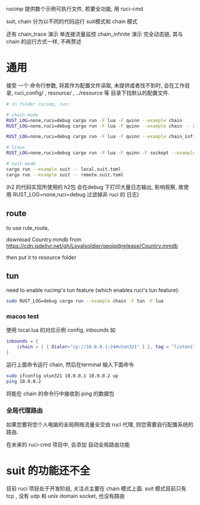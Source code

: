 
rucimp 提供数个示例可执行文件, 若要全功能, 用 ruci-cmd

suit, chain 分为以不同的代码运行 suit模式和 chain 模式

还有 chain_trace 演示 单连接流量监控
chain_infinite 演示 完全动态链, 其与 chain 的运行方式一样, 不再赘述

# 通用

接受 一个 命令行参数, 将其作为配置文件读取, 未提供或者找不到时, 会在工作目录, ruci_config/ , resource/ , ../resource 等 目录下找默认的配置文件.

```sh
# in folder rucimp, run:

# chain mode
RUST_LOG=none,ruci=debug cargo run -F lua -F quinn --example chain
RUST_LOG=none,ruci=debug cargo run -F lua -F quinn --example chain -- remote.lua

RUST_LOG=none,ruci=debug cargo run -F lua -F quinn --example chain_infinite -- local_mux_h2.lua

# linux
RUST_LOG=none,ruci=debug cargo run -F lua -F quinn -F sockopt --example chain

# suit mode
cargo run --example suit -- local.suit.toml
cargo run --example suit -- remote.suit.toml
```

(h2 的代码实现所使用的 h2包 会在debug 下打印大量日志输出, 影响观察, 故使用 RUST_LOG=none,ruci=debug 过滤掉非
ruci 的 日志)

## route
to use rule_route,

download Country.mmdb from https://cdn.jsdelivr.net/gh/Loyalsoldier/geoip@release/Country.mmdb

then put it to resource folder

## tun

need to enable rucimp's tun feature (which enables ruci's tun feature):

```sh
sudo RUST_LOG=debug cargo run --example chain -F tun -F lua
```

### macos test

使用 local.lua 的对应示例 config, inbounds 如

```lua
inbounds = { 
    {chain = { { Dialer="ip://10.0.0.1:24#utun321" } }, tag = "listen1"} ,
}
```

运行上面命令运行 chain, 然后在terminal 输入下面命令

```sh
sudo ifconfig utun321 10.0.0.1 10.0.0.2 up
ping 10.0.0.2
```

将能在 chain 的命令行中接收到 ping 的数据包

### 全局代理路由

如果您要将您个人电脑的全局网络流量全交由 ruci 代理, 则您需要自行配置系统的路由. 

在未来的 ruci-cmd 项目中, 会添加 自动全局路由功能


# suit 的功能还不全

目前 ruci 项目处于开发阶段, 关注点主要在 chain 模式上面. suit 模式目前只有tcp ,
 没有 udp 和 unix domain socket, 也没有路由
